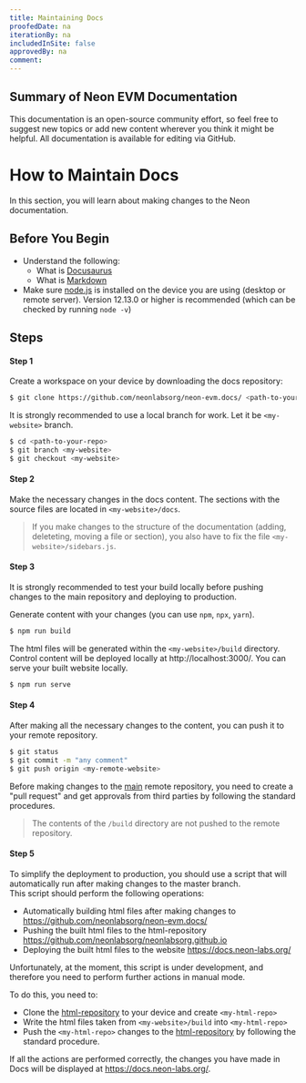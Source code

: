 ```yaml
---
title: Maintaining Docs
proofedDate: na
iterationBy: na
includedInSite: false
approvedBy: na
comment: 
---
```


## Summary of Neon EVM Documentation
This documentation is an open-source community effort, so feel free to suggest new topics or add new content wherever you think it might be helpful. All documentation is available for editing via GitHub.  

# How to Maintain Docs

In this section, you will learn about making changes to the Neon documentation.

## Before You Begin
  * Understand the following:
    * What is [Docusaurus](https://docusaurus.io/docs)
    * What is [Markdown](https://www.markdownguide.org/basic-syntax/)
  * Make sure [node.js](https://nodejs.org/en/download/) is installed on the device you are using (desktop or remote server). Version 12.13.0 or higher is recommended (which can be checked by running `node -v`)


## Steps

#### Step 1
Create a workspace on your device by downloading the docs repository:  

```sh
$ git clone https://github.com/neonlabsorg/neon-evm.docs/ <path-to-your-repo>

```  

It is strongly recommended to use a local branch for work. Let it be `<my-website>` branch.  

```sh
$ cd <path-to-your-repo>
$ git branch <my-website>
$ git checkout <my-website>
```

#### Step 2

Make the necessary changes in the docs content. The sections with the source files are located in `<my-website>/docs`.  

> If you make changes to the structure of the documentation (adding, deleteting, moving a file or section), you also have to fix the file `<my-website>/sidebars.js`.  

#### Step 3

It is strongly recommended to test your build locally before pushing changes to the main repository and deploying to production.  

Generate content with your changes (you can use `npm`, `npx`, `yarn`).
```sh
$ npm run build
```
The html files will be generated within the `<my-website>/build` directory. Control content will be deployed locally at http://localhost:3000/. You can serve your built website locally.

```sh
$ npm run serve
```

#### Step 4

After making all the necessary changes to the content, you can push it to your remote repository.

```sh
$ git status
$ git commit -m "any comment"
$ git push origin <my-remote-website>
```

Before making changes to the [main](https://github.com/neonlabsorg/neon-evm.docs/) remote repository, you need to create a "pull request" and get approvals from third parties by following the standard procedures.

> The contents of the `/build` directory are not pushed to the remote repository.

#### Step 5

To simplify the deployment to production, you should use a script that will automatically run after making changes to the master branch.  
This script should perform the following operations:
  * Automatically building html files after making changes to https://github.com/neonlabsorg/neon-evm.docs/
  * Pushing the built html files to the html-repository https://github.com/neonlabsorg/neonlabsorg.github.io
  * Deploying the built html files to the website https://docs.neon-labs.org/

Unfortunately, at the moment, this script is under development, and therefore you need to perform further actions in manual mode.

To do this, you need to:
  * Clone the [html-repository](https://github.com/neonlabsorg/neonlabsorg.github.io) to your device and create `<my-html-repo>`
  * Write the html files taken from `<my-website>/build` into `<my-html-repo>`
  * Push the `<my-html-repo>` changes to the [html-repository](https://github.com/neonlabsorg/neonlabsorg.github.io) by following the standard procedure.

If all the actions are performed correctly, the changes you have made in Docs will be displayed at https://docs.neon-labs.org/.
